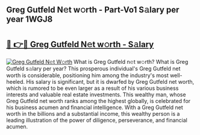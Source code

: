 ## Greg Gutfeld N𝚎t w𝚘rth - Part-Vo1 S𝚊lary per year 1WGJ8

# <h2><a href="http://gc4phv.nevu.top/?p=Greg+Gutfeld">🔗 👉🔴 Greg Gutfeld N𝚎t w𝚘rth - S𝚊lary</a></h2>

[![Greg Gutfeld N𝚎t W𝚘rth](https://i.imgur.com/Oavwk0R.jpeg)](http://gc4phv.nevu.top/?p=Greg+Gutfeld)
What is Greg Gutfeld n𝚎t w𝚘rth? What is Greg Gutfeld s𝚊lary per year?
This prosperous individual's Greg Gutfeld net worth is considerable, positioning him among the industry's most well-heeled. His salary is significant, but it is dwarfed by Greg Gutfeld net worth, which is rumored to be even larger as a result of his various business interests and valuable real estate investments. This wealthy man, whose Greg Gutfeld net worth ranks among the highest globally, is celebrated for his business acumen and financial intelligence. With a Greg Gutfeld net worth in the billions and a substantial income, this wealthy person is a leading illustration of the power of diligence, perseverance, and financial acumen.
